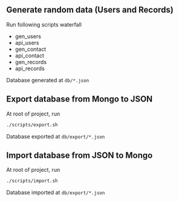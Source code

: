 ## Generate random data (Users and Records)
Run following scripts waterfall

+ gen_users
+ api_users
+ gen_contact
+ api_contact
+ gen_records
+ api_records

Database generated at `db/*.json`


## Export database from Mongo to JSON
At root of project, run
```bash
./scripts/export.sh
```
Database exported at `db/export/*.json`


## Import database from JSON to Mongo
At root of project, run
```bash
./scripts/import.sh
```
Database imported at `db/export/*.json`
